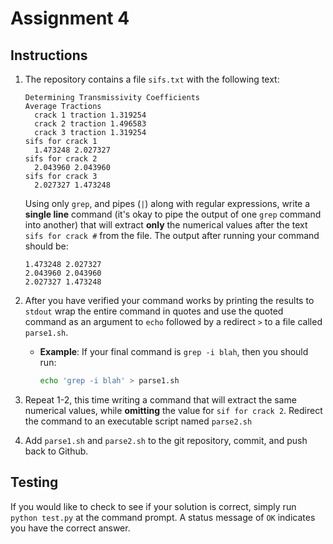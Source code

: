 # Assignment 4

## Instructions

 1. The repository contains a file `sifs.txt` with the following text:

        Determining Transmissivity Coefficients  
        Average Tractions
          crack 1 traction 1.319254
          crack 2 traction 1.496583
          crack 3 traction 1.319254
        sifs for crack 1
          1.473248 2.027327
        sifs for crack 2
          2.043960 2.043960
        sifs for crack 3
          2.027327 1.473248
    
    Using only `grep`, and pipes (`|`) along with regular expressions, write a **single line** command (it's okay to pipe the output of one `grep` command into another) that will extract **only** the numerical values after the text `sifs for crack #` from the file. The output after running your command should be:

        1.473248 2.027327
        2.043960 2.043960
        2.027327 1.473248

 1. After you have verified your command works by printing the results to `stdout` wrap the entire command in quotes and use the quoted command as an argument to `echo` followed by a redirect `>` to a file called `parse1.sh`.

    - **Example**: If your final command is `grep -i blah`, then you should run:

        ```bash
        echo 'grep -i blah' > parse1.sh
        ```
 1. Repeat 1-2, this time writing a command that will extract the same numerical values, while **omitting** the value for `sif for crack 2`.  Redirect the command to an executable script named `parse2.sh`

 1. Add `parse1.sh` and `parse2.sh` to the git repository, commit, and push back to Github.

 ## Testing

 If you would like to check to see if your solution is correct, simply run `python test.py` at the command prompt.  A status message of `OK` indicates you have the correct answer. 
